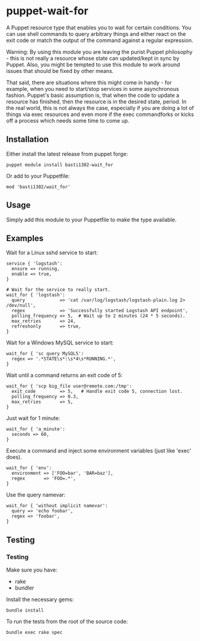 # puppet-wait-for

A Puppet resource type that enables you to wait for certain conditions. You can use shell commands to query arbitrary things and either react on the exit code or match the output of the command against a regular expression.

Warning: By using this module you are leaving the purist Puppet philosophy - this is not really a resource whose state can updated/kept in sync by Puppet. Also, you might be tempted to use this module to work around issues that should be fixed by other means.

That said, there are situations where this might come in handy - for example, when you need to start/stop services in some asynchronous fashion. Puppet's basic assumption is, that when the code to update a resource has finished, then the resource is in the desired state, period. In the real world, this is not always the case, especially if you are doing a lot of things via exec resources and even more if the exec commandforks or kicks off a process which needs some time to come up.

## Installation

Either install the latest release from puppet forge:

~~~ text
puppet module install basti1302-wait_for
~~~

Or add to your Puppetfile:

~~~ text
mod 'basti1302/wait_for'
~~~

## Usage

Simply add this module to your Puppetfile to make the type available.

## Examples

Wait for a Linux sshd service to start:

~~~ puppet
service { 'logstash':
  ensure => running,
  enable => true,
}

# Wait for the service to really start.
wait_for { 'logstash':
  query             => 'cat /var/log/logstash/logstash-plain.log 2> /dev/null',
  regex             => 'Successfully started Logstash API endpoint',
  polling_frequency => 5,  # Wait up to 2 minutes (24 * 5 seconds).
  max_retries       => 24,
  refreshonly       => true,
}
~~~

Wait for a Windows MySQL service to start:

~~~ puppet
wait_for { 'sc query MySQL5':
  regex => '.*STATE\s*:\s*4\s*RUNNING.*',
}
~~~

Wait until a command returns an exit code of 5:

~~~ puppet
wait_for { 'scp big_file user@remote.com:/tmp':
  exit_code         => 5,   # Handle exit code 5, connection lost.
  polling_frequency => 0.3,
  max_retries       => 5,
}
~~~

Just wait for 1 minute:

~~~ puppet
wait_for { 'a_minute':
  seconds => 60,
}
~~~

Execute a command and inject some environment variables (just like 'exec' does).

~~~ puppet
wait_for { 'env':
  environment => ['FOO=bar', 'BAR=baz'],
  regex       => 'FOO=.*',
}
~~~

Use the query namevar:

~~~ puppet
wait_for { 'without implicit namevar':
  query => 'echo foobar',
  regex => 'foobar',
}
~~~

## Testing

### Testing

Make sure you have:

* rake
* bundler

Install the necessary gems:

~~~ text
bundle install
~~~

To run the tests from the root of the source code:

~~~ text
bundle exec rake spec
~~~
